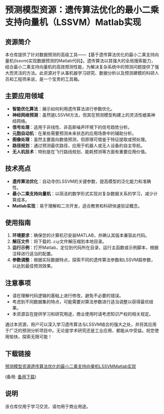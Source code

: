 # 预测模型资源：遗传算法优化的最小二乘支持向量机（LSSVM）Matlab实现

## 资源简介

本仓库提供了针对数据预测的高级工具——【基于遗传算法优化的最小二乘支持向量机(lssvm)实现数据预测的Matlab代码】。遗传算法以其强大的全局搜索能力，结合最小二乘支持向量机的高效预测性能，为解决复杂系统中的预测问题提供了强大而灵活的方法。此资源对于从事机器学习研究、数据分析以及预测建模的科研人员和工程师来说，是一个宝贵的工具箱。

## 主要应用领域

- **智能优化算法**：展示如何利用遗传算法进行参数优化。
- **神经网络预测**：虽然是LSSVM方法，但其在预测模型构建上的灵活性媲美神经网络。
- **信号处理**：适用于非线性、非高斯噪声环境下的信号趋势分析。
- **元胞自动机**：在某些需要预测未来状态的应用场景中的辅助分析。
- **图像处理**：虽然主要面向数值预测，但原理可借鉴于特征提取或预处理。
- **路径规划**：通过预测最优路径，应用于机器人或无人设备的自主导航。
- **无人机技术**：特别是在飞行路线规划、能耗预测等方面有重要应用价值。

## 技术亮点

- **遗传算法优化**：自动寻优LSSVM的关键参数，提高模型的泛化能力和准确性。
- **最小二乘支持向量机**：以简洁的数学形式实现对复杂数据关系的学习，减少计算成本。
- **Matlab实现**：易于理解和二次开发，适合教育和科研快速验证概念。

## 使用指南

1. **环境要求**：确保您的计算机已安装MATLAB，并确认其版本兼容此代码。
2. **解压文件**：将下载的`.zip`文件解压缩到本地目录。
3. **运行示例**：打开Matlab，定位到代码所在目录，运行主函数或示例脚本，根据注释进行适当的配置。
4. **参数调整**：根据实际数据特点，探索不同的遗传算法参数和LSSVM超参数，以达到最佳预测效果。

## 注意事项

- 请在理解代码逻辑的基础上进行修改，避免不必要的错误。
- 考虑到不同数据集的特点，可能需要对算法参数进行适当调整以获得最优结果。
- 本资源旨在提供学习和研究用途，商业使用时请考虑知识产权的相关规定。

通过本资源，用户可以深入学习遗传算法与LSSVM结合的强大之处，并将其应用于广泛的预测分析项目中。无论是学术研究还是工业应用，都能从中受益。祝您使用愉快，探索无限可能！

## 下载链接
[预测模型资源遗传算法优化的最小二乘支持向量机LSSVMMatlab实现]() 

(备用: [备用下载](https://pan.baidu.com/s/1BeEPXK4GL7ejkl7gOLrqMw?pwd=1234))

## 说明

该仓库仅用于学习交流，请勿用于商业用途。
